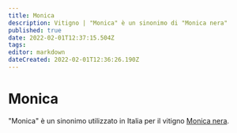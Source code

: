 ```yaml
---
title: Monica
description: Vitigno | "Monica" è un sinonimo di "Monica nera"
published: true
date: 2022-02-01T12:37:15.504Z
tags: 
editor: markdown
dateCreated: 2022-02-01T12:36:26.190Z
---
```


# Monica
"Monica" è un sinonimo utilizzato in Italia per il vitigno [Monica nera](/vitigni/Italia/monica-nera).